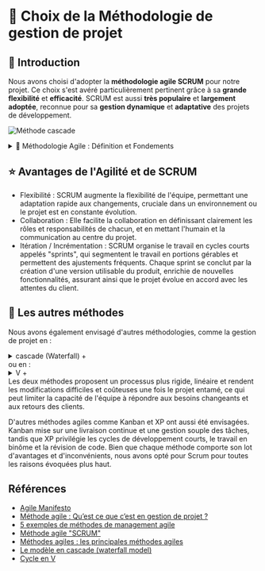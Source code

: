 # 🔄 Choix de la Méthodologie de gestion de projet

## 📌 Introduction
Nous avons choisi d'adopter la **méthodologie agile SCRUM** pour notre projet. Ce choix s'est avéré particulièrement pertinent grâce à sa **grande flexibilité** et **efficacité**. SCRUM est aussi **très populaire** et **largement adoptée**, reconnue pour sa **gestion dynamique** et **adaptative** des projets de développement.

![Méthode cascade](/doc/assets/imgs/agile-scrum.jpg)

<details>
<summary>📜 Méthodologie Agile : Définition et Fondements</summary><p>La méthode agile est une <b>méthode de gestion de projet</b>, centrée sur la <b>flexibilité</b> et la <b>performance centrée sur l'humain et la communication</b>.</p>
<p>La méthode agile a été formalisée en 2001 par dix-sept experts en développement logiciel en réponse aux échecs fréquents des projets des années 1990. Ce groupe a créé le <a href="https://agilemanifesto.org/iso/fr/manifesto.html">Manifeste agile</a> qui met en avant <b>quatre valeurs clés</b> et <b>douze principes</b></p><h3>4️⃣ Les Quatre Valeurs Fondamentales</h3>
<ol>
<li>Individus et interactions plus que les processus et les outils.</li>
<li>Logiciels opérationnels plus qu'une documentation exhaustive.</li>
<li>Collaboration avec les clients plus que la négociation contractuelle.</li>
<li>Réponse au changement plus que le suivi d'un plan.</li>
</ol>
<h3>1️⃣2️⃣ Les Douze Principes</h3>
<ol>
<li>Notre plus haute priorité est de satisfaire le client en livrant rapidement et régulièrement des fonctionnalités à grande valeur ajoutée.</li>
<li>Accueillez positivement les changements de besoins, même tard dans le projet. Les processus Agiles exploitent le changement pour donner un avantage compétitif au client.</li>
<li>Livrez fréquemment un logiciel opérationnel avec des cycles de quelques semaines à quelques mois et une préférence pour les plus courts.</li>
<li>Les utilisateurs ou leurs représentants et les développeurs doivent travailler ensemble quotidiennement tout au long du projet.</li>
<li>Réalisez les projets avec des personnes motivées. Fournissez-leur l’environnement et le soutien dont ils ont besoin et faites-leur confiance pour atteindre les objectifs fixés.</li>
<li>La méthode la plus simple et la plus efficace pour transmettre de l’information à l'équipe de développement et à l’intérieur de celle-ci est le dialogue en face à face.</li>
<li>Un logiciel opérationnel est la principale mesure d’avancement.</li>
<li>Les processus Agiles encouragent un rythme de développement soutenable. Ensemble, les commanditaires, les développeurs et les utilisateurs devraient être capables de maintenir indéfiniment un rythme constant.</li>
<li>Une attention continue à l'excellence technique et à une bonne conception renforce l’Agilité.</li>
<li>La simplicité – c’est-à-dire l’art de minimiser la quantité de travail inutile – est essentielle.</li>
<li>Les meilleures architectures, spécifications et conceptions émergent d'équipes autoorganisées.</li>
<li>À intervalles réguliers, l'équipe réfléchit aux moyens de devenir plus efficace, puis règle et modifie son comportement en conséquence.</li>
</ol>
</details>

## ⭐ Avantages de l'Agilité et de SCRUM
- Flexibilité : SCRUM augmente la flexibilité de l'équipe, permettant une adaptation rapide aux changements, cruciale dans un environnement ou le projet est en constante évolution.
- Collaboration : Elle facilite la collaboration en définissant clairement les rôles et responsabilités de chacun, et en mettant l'humain et la communication au centre du projet.
- Itération / Incrémentation : SCRUM organise le travail en cycles courts appelés "sprints", qui segmentent le travail en portions gérables et permettent des ajustements fréquents. Chaque sprint se conclut par la création d'une version utilisable du produit, enrichie de nouvelles fonctionnalités, assurant ainsi que le projet évolue en accord avec les attentes du client.

## 🔄 Les autres méthodes
Nous avons également envisagé d'autres méthodologies, comme la gestion de projet en : <details><summary>cascade (Waterfall) +</summary>![Méthode cascade](/doc/assets/imgs/waterfall-method.jpg)</details>
ou en : <details><summary>V +</summary>![Méthode cascade](/doc/assets/imgs/v-method.jpg)</details>Les deux méthodes proposent un processus plus rigide, linéaire et rendent les modifications difficiles et coûteuses une fois le projet entamé, ce qui peut limiter la capacité de l'équipe à répondre aux besoins changeants et aux retours des clients.

D'autres méthodes agiles comme Kanban et XP ont aussi été envisagées. Kanban mise sur une livraison continue et une gestion souple des tâches, tandis que XP privilégie les cycles de développement courts, le travail en binôme et la révision de code. Bien que chaque méthode comporte son lot d'avantages et d'inconvénients, nous avons opté pour Scrum pour toutes les raisons évoquées plus haut.

## Références
- [Agile Manifesto](https://agilemanifesto.org/)
- [Méthode agile : Qu’est ce que c’est en gestion de projet ?](https://slack.com/intl/fr-fr/blog/collaboration/methode-agile)
- [5 exemples de méthodes de management agile](https://www.wayden.fr/5-exemples-de-methodes-de-management-agile/)
- [Méthode agile "SCRUM"](https://toolapp.fr/methode-agile-scrum/)
- [Méthodes agiles : les principales méthodes agiles](https://www.amj-groupe.com/methodes-agiles-les-principales-methodes-agiles/)
- [Le modèle en cascade (waterfall model)](https://www.ionos.fr/digitalguide/sites-internet/developpement-web/modele-en-cascade/)
- [Cycle en V](https://www.planilog.com/support/cycle-en-v/)
